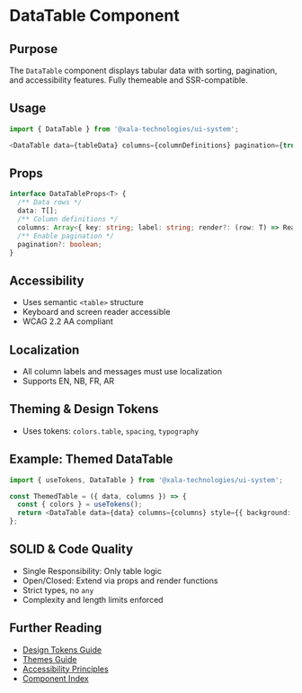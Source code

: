 # DataTable Component

## Purpose
The `DataTable` component displays tabular data with sorting, pagination, and accessibility features. Fully themeable and SSR-compatible.

## Usage
```typescript
import { DataTable } from '@xala-technologies/ui-system';

<DataTable data={tableData} columns={columnDefinitions} pagination={true} />
```

## Props
```typescript
interface DataTableProps<T> {
  /** Data rows */
  data: T[];
  /** Column definitions */
  columns: Array<{ key: string; label: string; render?: (row: T) => React.ReactNode }>;
  /** Enable pagination */
  pagination?: boolean;
}
```

## Accessibility
- Uses semantic `<table>` structure
- Keyboard and screen reader accessible
- WCAG 2.2 AA compliant

## Localization
- All column labels and messages must use localization
- Supports EN, NB, FR, AR

## Theming & Design Tokens
- Uses tokens: `colors.table`, `spacing`, `typography`

## Example: Themed DataTable
```typescript
import { useTokens, DataTable } from '@xala-technologies/ui-system';

const ThemedTable = ({ data, columns }) => {
  const { colors } = useTokens();
  return <DataTable data={data} columns={columns} style={{ background: colors.table.background }} />;
};
```

## SOLID & Code Quality
- Single Responsibility: Only table logic
- Open/Closed: Extend via props and render functions
- Strict types, no `any`
- Complexity and length limits enforced

## Further Reading
- [Design Tokens Guide](../design-tokens.md)
- [Themes Guide](../themes.md)
- [Accessibility Principles](../architecture.md)
- [Component Index](./README.md)
